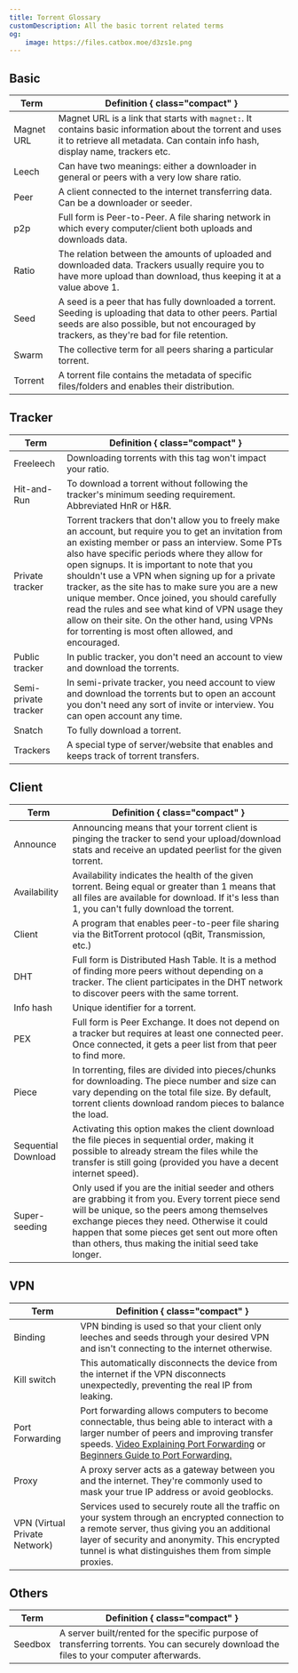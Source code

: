```yaml
---
title: Torrent Glossary
customDescription: All the basic torrent related terms
og:
    image: https://files.catbox.moe/d3zs1e.png
---
```


<GradientCard title="Torrent Glossary" description="All the basic torrent related terms" theme="turquoise" variant="thin"/>

## Basic

| Term             | Definition  { class="compact" }     |
|------------------|----------------------|
| Magnet URL | Magnet URL is a link that starts with `magnet:`. It contains basic information about the torrent and uses it to retrieve all metadata. Can contain info hash, display name, trackers etc. |
| Leech  | Can have two meanings: either a downloader in general or peers with a very low share ratio.  |
| Peer             | A client connected to the internet transferring data. Can be a downloader or seeder.   |
| p2p | Full form is Peer-to-Peer. A file sharing network in which every computer/client both uploads and downloads data.   |
| Ratio            | The relation between the amounts of uploaded and downloaded data. Trackers usually require you to have more upload than download, thus keeping it at a value above 1. |
| Seed   | A seed is a peer that has fully downloaded a torrent. Seeding is uploading that data to other peers. Partial seeds are also possible, but not encouraged by trackers, as they're bad for file retention. | 
| Swarm            | The collective term for all peers sharing a particular torrent.        |
| Torrent          | A torrent file contains the metadata of specific files/folders and enables their distribution.   |

## Tracker

| Term             | Definition  { class="compact" }     |
|------------------|----------------------|
| Freeleech        | Downloading torrents with this tag won't impact your ratio.  |
| Hit-and-Run      | To download a torrent without following the tracker's minimum seeding requirement. Abbreviated HnR or H&R. |
| Private tracker | Torrent trackers that don't allow you to freely make an account, but require you to get an invitation from an existing member or pass an interview. Some PTs also have specific periods where they allow for open signups. It is important to note that you shouldn't use a VPN when signing up for a private tracker, as the site has to make sure you are a new unique member. Once joined, you should carefully read the rules and see what kind of VPN usage they allow on their site. On the other hand, using VPNs for torrenting is most often allowed, and encouraged. |
| Public tracker | In public tracker, you don't need an account to view and download the torrents. |
| Semi-private tracker | In semi-private tracker, you need account to view and download the torrents but to open an account you don't need any sort of invite or interview. You can open account any time. |
| Snatch           | To fully download a torrent.     |
| Trackers         | A special type of server/website that enables and keeps track of torrent transfers. |

## Client
| Term             | Definition  { class="compact" }     |
|------------------|----------------------|
| Announce | Announcing means that your torrent client is pinging the tracker to send your upload/download stats and receive an updated peerlist for the given torrent. |
| Availability | Availability indicates the health of the given torrent. Being equal or greater than 1 means that all files are available for download. If it's less than 1, you can't fully download the torrent. |
| Client           | A program that enables peer-to-peer file sharing via the BitTorrent protocol (qBit, Transmission, etc.) |
| DHT | Full form is Distributed Hash Table. It is a method of finding more peers without depending on a tracker. The client participates in the DHT network to discover peers with the same torrent. |
| Info hash | Unique identifier for a torrent. |
| PEX | Full form is Peer Exchange. It does not depend on a tracker but requires at least one connected peer. Once connected, it gets a peer list from that peer to find more. |
| Piece | In torrenting, files are divided into pieces/chunks for downloading. The piece number and size can vary depending on the total file size. By default, torrent clients download random pieces to balance the load. |
| Sequential Download     | Activating this option makes the client download the file pieces in sequential order, making it possible to already stream the files while the transfer is still going (provided you have a decent internet speed). |
| Super-seeding | Only used if you are the initial seeder and others are grabbing it from you. Every torrent piece send will be unique, so the peers among themselves exchange pieces they need. Otherwise it could happen that some pieces get sent out more often than others, thus making the initial seed take longer. |

## VPN

| Term             | Definition  { class="compact" }     |
|------------------|----------------------|
| Binding | VPN binding is used so that your client only leeches and seeds through your desired VPN and isn't connecting to the internet otherwise. |
| Kill switch | This automatically disconnects the device from the internet if the VPN disconnects unexpectedly, preventing the real IP from leaking. |
| Port Forwarding      | Port forwarding allows computers to become connectable, thus being able to interact with a larger number of peers and improving transfer speeds. [Video Explaining Port Forwarding](https://www.youtube.com/watch?v=2G1ueMDgwxw) or [Beginners Guide to Port Forwarding.](https://learn.g2.com/port-forwarding) |
| Proxy     | A proxy server acts as a gateway between you and the internet. They're commonly used to mask your true IP address or avoid geoblocks. |
| VPN (Virtual Private Network) | Services used to securely route all the traffic on your system through an encrypted connection to a remote server, thus giving you an additional layer of security and anonymity. This encrypted tunnel is what distinguishes them from simple proxies. |

## Others

| Term             | Definition  { class="compact" }     |
|------------------|----------------------|
| Seedbox          | A server built/rented for the specific purpose of transferring torrents. You can securely download the files to your computer afterwards.     |